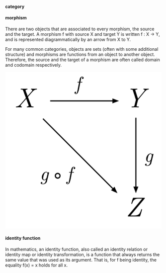 #### category

#### morphism

There are two objects that are associated to every morphism, the source and the target. A morphism f with source X and target Y is written f : X → Y, and is represented diagrammatically by an arrow from X to Y.

For many common categories, objects are sets (often with some additional structure) and morphisms are functions from an object to another object. Therefore, the source and the target of a morphism are often called domain and codomain respectively.

![morphism](./images-category_theory/morphism-1.png)

#### identity function

In mathematics, an identity function, also called an identity relation or identity map or identity transformation, is a function that always returns the same value that was used as its argument. That is, for f being identity, the equality f(x) = x holds for all x.
